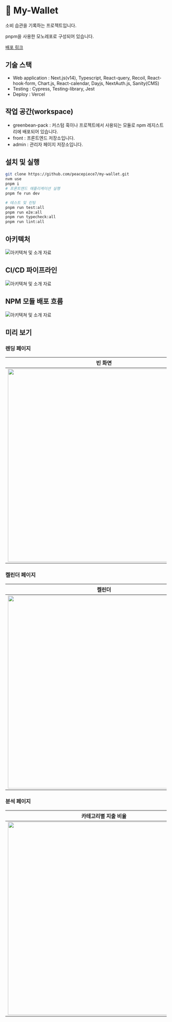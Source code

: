 # 📝 My-Wallet

소비 습관을 기록하는 프로젝트입니다.

pnpm을 사용한 모노레포로 구성되어 있습니다.

[배포 링크](https://my-wallet-front-lilac.vercel.app/)

## 기술 스택
- Web application : Next.js(v14), Typescript, React-query, Recoil, React-hook-form, Chart.js, React-calendar, Dayjs, NextAuth.js, Sanity(CMS)  
- Testing : Cypress, Testing-library, Jest  
- Deploy : Vercel

## 작업 공간(workspace)

- greenbean-pack : 커스텀 훅이나 프로젝트에서 사용되는 모듈로 npm 레지스트리에 배포되어 있습니다.
- front : 프론트엔드 저장소입니다.
- admin : 관리자 페이지 저장소입니다.

## 설치 및 실행

```bash
git clone https://github.com/peacepiece7/my-wallet.git
nvm use
pnpm i
# 프론트엔드 애플리케이션 실행
pnpm fe run dev

# 테스트 및 린팅
pnpm run test:all
pnpm run e2e:all
pnpm run typecheck:all
pnpm run lint:all
```
## 아키텍처

![아키텍쳐 및 소개 자료](https://github.com/peacepiece7/my-wallet/assets/73880776/ceaba427-4ca9-4a57-81ce-fbefc0562839)

## CI/CD 파이프라인

![아키텍쳐 및 소개 자료](https://github.com/peacepiece7/my-wallet/assets/73880776/eac9715b-e2c2-4751-8a55-990714338551)


## NPM 모듈 배포 흐름
![아키텍쳐 및 소개 자료](https://github.com/peacepiece7/my-wallet/assets/73880776/aa609662-d619-4029-b838-3ff82c79140c)

## 미리 보기
### 렌딩 페이지

|빈 화면|Mock 데이터 추가|데이터 추가 Form|
|:-----:|:-----:|:-----:|
|<img src="https://github.com/peacepiece7/my-wallet/assets/73880776/684edaae-3319-487f-9c6d-b2a795ea025a" width=600/>|<img src="https://github.com/peacepiece7/my-wallet/assets/73880776/c9dd329c-c189-48f4-87d9-75044a87ee6b" width=600/>|<img src="https://github.com/peacepiece7/my-wallet/assets/73880776/747bfa4a-d73d-43fb-adc8-9226fe89cf26" width=600/>|

### 켈린더 페이지

|켈린더|소비내역 Form|
|:-----:|:-----:|
|<img src="https://github.com/peacepiece7/my-wallet/assets/73880776/87820e57-7dc6-4e09-b9b3-e18837d89273" width=600/>|<img src="https://github.com/peacepiece7/my-wallet/assets/73880776/fa3d7ad1-1362-4377-8f6d-4211b85af0c8" width=600/>|

### 분석 페이지

|카테고리별 지출 비율|연간 지출 비용|일변 지출 비용|
|:-----:|:-----:|:-----:|
|<img src="https://github.com/peacepiece7/my-wallet/assets/73880776/133d7ac9-8236-456d-a608-fa1ca9507346" width=600/>|<img src="https://github.com/peacepiece7/my-wallet/assets/73880776/1801cbaf-5cdf-46a0-ac1a-84e6f6abc5ad" width=600/>|<img src="https://github.com/peacepiece7/my-wallet/assets/73880776/0baa4f85-335d-44c9-9536-aeaecb04a278" width=600/>|

